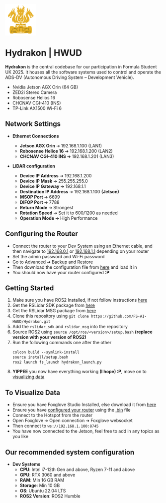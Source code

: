 <div style="display: flex; align-items: center;">
  <img src="images/HydrakonNoBGOrche.png" alt="Hydrakon Logo" width="100" />
</div>

# Hydrakon | HWUD
**Hydrakon** is the central codebase for our participation in Formula Student UK 2025. It houses all the software systems used to control and operate the ADS-DV (Autonomous Driving System – Development Vehicle).
- Nvidia Jetson AGX Orin (64 GB)
- ZED2i Stereo Camera
- Robosense Helios 16
- CHCNAV CGI-410 (INS)
- TP-Link AX1500 Wi-Fi 6

## Network Settings
- **Ethernet Connections**
  - **Jetson AGX Orin** ➔ 192.168.1.100 (LAN1)
  - **Robosense Helios 16** ➔ 192.168.1.200 (LAN2)
  - **CHCNAV CGI-410 INS** ➔ 192.168.1.201 (LAN3)

- **LiDAR configuration**
  - **Device IP Address** ➔ 192.168.1.200
  - **Device IP Mask** ➔ 255.255.255.0
  - **Device IP Gateway** ➔ 192.168.1.1
  - **Destination IP Address** ➔ 192.168.1.100 **(Jetson)**
  - **MSOP Port** ➔ 6699
  - **DIFOP Port** ➔ 7788
  - **Return Mode** ➔ Strongest
  - **Rotation Speed** ➔ Set it to 600/1200 as needed
  - **Operation Mode** ➔ High Performance

## Configuring the Router
- Connect the router to your Dev System using an Ethernet cable, and then navigate to [192.168.0.1](http://192.168.0.1) or [192.168.1.1](http://192.168.1.1) depending on your router
- Set the admin password and Wi-Fi password
- Go to Advanced ➔ Backup and Restore
- Then download the configuration file from [here](/TPLinkConfig.bin) and load it in
- You should now have your router configured **:P**

## Getting Started
1. Make sure you have ROS2 Installed, if not follow instructions [here](https://docs.ros.org/en/humble/Installation/Ubuntu-Install-Debs.html)
2. Get the RSLidar SDK package from [here](https://github.com/RoboSense-LiDAR/rslidar_sdk)
3. Get the RSLidar MSG package from [here](https://github.com/RoboSense-LiDAR/rslidar_msg)
4. Clone this repository using `git clone https://github.com/FS-AI-HWUD/Hydrakon.git`
5. Add the `rslidar_sdk` and  `rslidar_msg` into the repository
6. Source ROS2 using `source /opt/ros/<version>/setup.bash` **(replace version with your version of ROS2)**
7. Run the following commands one after the other
    ```shell
    colcon build --symlink-install
    source install/setup.bash
    ros2 launch fs_launch hydrakon_launch.py
    ```
8. **YIPPEE** you now have everything working **(I hope) :P**, move on to [visualizing data](#to-visualize-data)

## To Visualize Data
- Ensure you have Foxglove Studio Installed, else download it from [here](https://foxglove.dev/download)
- Ensure you have [configured your router](#configuring-the-router) using the [.bin](/TPLinkConfig.bin) file
- Connect to the Hotspot from the router
- Open Foxglove ➔ Open connection ➔ Foxglove websocket
- Then connect to `ws://192.168.1.100:8745`
- You have now connected to the Jetson, feel free to add in any topics as you like


## Our recommended system configuration
- **Dev Systems**
  - **CPU**: Intel i7-12th Gen and above, Ryzen 7-11 and above
  - **GPU**: RTX 3060 and above
  - **RAM**: Min 16 GB RAM
  - **Storage**: Min 10 GB
  - **OS**: Ubuntu 22.04 LTS
  - **ROS2 Version**: ROS2 Humble